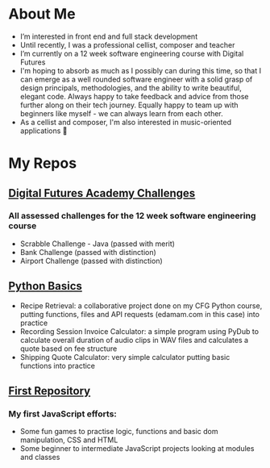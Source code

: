 # About Me 
- I’m interested in front end and full stack development  
- Until recently, I was a professional cellist, composer and teacher
- I’m currently on a 12 week software engineering course with Digital Futures  
- I'm hoping to absorb as much as I possibly can during this time, so that I can emerge as a well rounded software engineer with a solid grasp of design principals, methodologies, and the ability to write beautiful, elegant code. Always happy to take feedback and advice from those further along on their tech journey. Equally happy to team up with beginners like myself - we can always learn from each other.
- As a cellist and composer, I'm also interested in music-oriented applications 🎵 

# My Repos
## [Digital Futures Academy Challenges](https://github.com/derynL/digital-futures-challenges)
### All assessed challenges for the 12 week software engineering course
-   Scrabble Challenge - Java (passed with merit)
-   Bank Challenge (passed with distinction)
-   Airport Challenge (passed with distinction)
## [Python Basics](https://github.com/derynL/python_projects)
-   Recipe Retrieval: a collaborative project done on my CFG Python course, putting functions, files and API requests (edamam.com in this case) into practice
-   Recording Session Invoice Calculator: a simple program using PyDub to calculate overall duration of audio clips in WAV files and calculates a quote based on fee structure
-   Shipping Quote Calculator: very simple calculator putting basic functions into practice
## [First Repository](https://github.com/derynL/firstRepository)
### My first JavaScript efforts: 
-   Some fun games to practise logic, functions and basic dom manipulation, CSS and HTML
-   Some beginner to intermediate JavaScript projects looking at modules and classes

<!---
derynL/derynL is a ✨ special ✨ repository because its `README.md` (this file) appears on your GitHub profile.
You can click the Preview link to take a look at your changes.
--->
